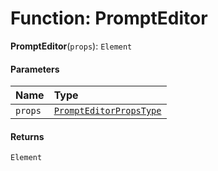 # Function: PromptEditor

**PromptEditor**(`props`): `Element`

#### Parameters

| Name | Type |
| :------ | :------ |
| `props` | [`PromptEditorPropsType`](/en/auto-docs/form-materials/interfaces/PromptEditorPropsType.md) |

#### Returns

`Element`
